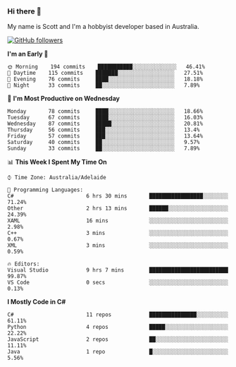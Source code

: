 ### Hi there 👋

My name is Scott and I'm a hobbyist developer based in Australia.

[![GitHub followers](https://img.shields.io/github/followers/puppetsw?label=Follow&style=social)](https://github.com/puppetsw?tab=followers)

<!--START_SECTION:waka-->
**I'm an Early 🐤** 

```text
🌞 Morning    194 commits    ███████████░░░░░░░░░░░░░░   46.41% 
🌆 Daytime    115 commits    ███████░░░░░░░░░░░░░░░░░░   27.51% 
🌃 Evening    76 commits     ████░░░░░░░░░░░░░░░░░░░░░   18.18% 
🌙 Night      33 commits     ██░░░░░░░░░░░░░░░░░░░░░░░   7.89%

```
📅 **I'm Most Productive on Wednesday** 

```text
Monday       78 commits     ████░░░░░░░░░░░░░░░░░░░░░   18.66% 
Tuesday      67 commits     ████░░░░░░░░░░░░░░░░░░░░░   16.03% 
Wednesday    87 commits     █████░░░░░░░░░░░░░░░░░░░░   20.81% 
Thursday     56 commits     ███░░░░░░░░░░░░░░░░░░░░░░   13.4% 
Friday       57 commits     ███░░░░░░░░░░░░░░░░░░░░░░   13.64% 
Saturday     40 commits     ██░░░░░░░░░░░░░░░░░░░░░░░   9.57% 
Sunday       33 commits     ██░░░░░░░░░░░░░░░░░░░░░░░   7.89%

```


📊 **This Week I Spent My Time On** 

```text
⌚︎ Time Zone: Australia/Adelaide

💬 Programming Languages: 
C#                       6 hrs 30 mins       █████████████████░░░░░░░░   71.24% 
Other                    2 hrs 13 mins       ██████░░░░░░░░░░░░░░░░░░░   24.39% 
XAML                     16 mins             ░░░░░░░░░░░░░░░░░░░░░░░░░   2.98% 
C++                      3 mins              ░░░░░░░░░░░░░░░░░░░░░░░░░   0.67% 
XML                      3 mins              ░░░░░░░░░░░░░░░░░░░░░░░░░   0.59%

🔥 Editors: 
Visual Studio            9 hrs 7 mins        █████████████████████████   99.87% 
VS Code                  0 secs              ░░░░░░░░░░░░░░░░░░░░░░░░░   0.13%

```

**I Mostly Code in C#** 

```text
C#                       11 repos            ███████████████░░░░░░░░░░   61.11% 
Python                   4 repos             █████░░░░░░░░░░░░░░░░░░░░   22.22% 
JavaScript               2 repos             ██░░░░░░░░░░░░░░░░░░░░░░░   11.11% 
Java                     1 repo              █░░░░░░░░░░░░░░░░░░░░░░░░   5.56%

```



<!--END_SECTION:waka-->

<!--
**puppetsw/puppetsw** is a ✨ _special_ ✨ repository because its `README.md` (this file) appears on your GitHub profile.

Here are some ideas to get you started:

- 🔭 I’m currently working on ...
- 🌱 I’m currently learning ...
- 👯 I’m looking to collaborate on ...
- 🤔 I’m looking for help with ...
- 💬 Ask me about ...
- 📫 How to reach me: ...
- 😄 Pronouns: ...
- ⚡ Fun fact: ...
-->
